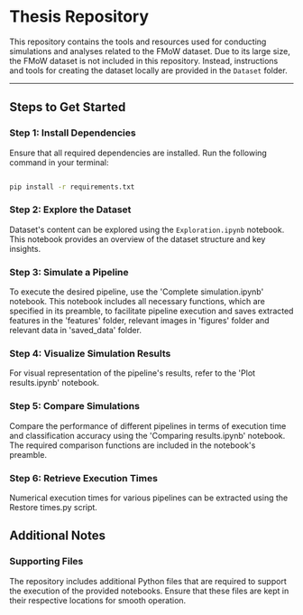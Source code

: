 # Thesis Repository

This repository contains the tools and resources used for conducting simulations and analyses related to the FMoW dataset. Due to its large size, the FMoW dataset is not included in this repository. Instead, instructions and tools for creating the dataset locally are provided in the `Dataset` folder.

---

## Steps to Get Started

### Step 1: Install Dependencies
Ensure that all required dependencies are installed. Run the following command in your terminal:

```bash

pip install -r requirements.txt

```

### Step 2: Explore the Dataset
Dataset's content can be explored using the `Exploration.ipynb` notebook. This notebook provides an overview of the dataset structure and key insights.

### Step 3: Simulate a Pipeline
To execute the desired pipeline, use the 'Complete simulation.ipynb' notebook. This notebook includes all necessary functions, which are specified in its preamble, to facilitate pipeline execution and saves extracted features in the 'features' folder, relevant images in 'figures' folder and relevant data in 'saved_data' folder.

### Step 4: Visualize Simulation Results
For visual representation of the pipeline's results, refer to the 'Plot results.ipynb' notebook.

### Step 5: Compare Simulations
Compare the performance of different pipelines in terms of execution time and classification accuracy using the 'Comparing results.ipynb' notebook. The required comparison functions are included in the notebook's preamble.

### Step 6: Retrieve Execution Times
Numerical execution times for various pipelines can be extracted using the Restore times.py script.

## Additional Notes

### Supporting Files
The repository includes additional Python files that are required to support the execution of the provided notebooks. Ensure that these files are kept in their respective locations for smooth operation.
